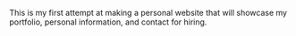This is my first attempt at making a personal website that will showcase my portfolio, personal information, and contact for hiring. 